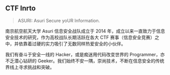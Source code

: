## CTF Inrto

> ASURI: Asuri Secure yoUR Information.

南京航空航天大学 Asuri 信息安全战队成立于 2014 年，成立以来一直致力于信息安全技术的研究，作为高校战队长期活跃在各大 CTF 赛事（信息安全竞赛）之中，并依靠着过硬的实力吸引了无数同样热爱安全的小伙伴。

我们有奋斗于安全一线的 Hacker，或是痴迷用代码改变世界的 Programmer，亦不乏潜心钻研的 Geeker。我们始终不安一隅，崇尚技术，不断在信息安全的传统界线上寻求挑战和突破。